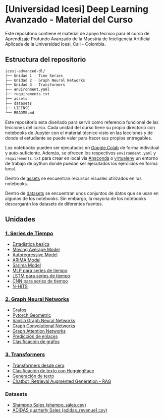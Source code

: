 # [Universidad Icesi] Deep Learning Avanzado - Material del Curso

Este repositorio contiene el material de apoyo técnico para el curso de Aprendizaje Profundo Avanzado de la Maestria de Inteligencia Artificial Aplicada de la Universidad Icesi, Cali - Colombia.

## Estructura del repositorio
```bash
icesi-advanced-dl/
├── Unidad 1 - Time Series
├── Unidad 2 - Graph Neural Networks
├── Unidad 3 - Transformers
├── environment.yaml
├── requirements.txt
├── assets
├── datasets
├── LICENSE
└── README.md
```
Este repositorio esta diseñado para servir como referencia funcional de las lecciones del curso. Cada unidad del curso tiene su propio directorio con notebooks de Jupyter con el material técnico visto en las lecciones y de donde el estudiante se puede valer para hacer sus propios entregables.

Los notebooks pueden ser ejecutados en [Google Colab](https://colab.research.google.com/) de forma individual y auto-suficiente. Además, se ofrecen los respectivos `environment.yaml` y `requirements.txt` para crear en local via [Anaconda](https://anaconda.org/anaconda/conda) o [virtualenv](https://virtualenv.pypa.io/en/latest/) un entorno de trabajo de python donde puedan ser ejecutados los ejercicios en forma local.

Dentro de [assets](./assets/) se encuentran recursos visuales utilizados en los notebooks.

Dentro de [datasets](./datasets/) se encuentran unos conjuntos de datos que se usan en algunos de los notebooks. Sin embargo, la mayoría de los notebooks descargarán los datasets de diferentes fuentes.

## Unidades

### [1. Series de Tiempo](./Unidad%201%20-%20Time%20Series/)
- [Estadística basica](./Unidad%201%20-%20Time%20Series/estadistica-basica.ipynb)
- [Moving Average Model](./Unidad%201%20-%20Time%20Series/moving-average-model.ipynb)
- [Autoregressive Model](./Unidad%201%20-%20Time%20Series/autoregressive-model.ipynb)
- [ARIMA Model](./Unidad%201%20-%20Time%20Series/arima.ipynb)
- [Sarima Model](./Unidad%201%20-%20Time%20Series/sarima-sarimax.ipynb)
- [MLP para series de tiempo](./Unidad%201%20-%20Time%20Series/mlp-time-series.ipynb)
- [LSTM para series de tiempo](./Unidad%201%20-%20Time%20Series/lstm-time-series.ipynb)
- [CNN para series de tiempo](./Unidad%201%20-%20Time%20Series/cnn-time-series.ipynb)
- [N-HiTS](./Unidad%201%20-%20Time%20Series/nhits-time-series.ipynb)

### [2. Graph Neural Networks](./Unidad%202%20-%20Graph%20Neural%20Networks/)
- [Grafos](./Unidad%202%20-%20Graph%20Neural%20Networks/graphs.ipynb)
- [Pytorch Geometric](./Unidad%202%20-%20Graph%20Neural%20Networks/pytorch-geometric.ipynb)
- [Vanilla Graph Neural Networks](./Unidad%202%20-%20Graph%20Neural%20Networks/vanilla-gnn.ipynb)
- [Graph Convolutional Networks](./Unidad%202%20-%20Graph%20Neural%20Networks/gcn.ipynb)
- [Graph Attention Networks](./Unidad%202%20-%20Graph%20Neural%20Networks/gat.ipynb)
- [Predicción de enlaces](./Unidad%202%20-%20Graph%20Neural%20Networks/link-prediction.ipynb)
- [Clasificación de gráfos](./Unidad%202%20-%20Graph%20Neural%20Networks/graph-classification.ipynb)

### [3. Transformers](./Unidad%203%20-%20Transformers/)
- [Transformers desde cero](./Unidad%203%20-%20Transformers/transformers-from-scratch.ipynb)
- [Clasificación de texto con HuggingFace](./Unidad%203%20-%20Transformers/text-classification-with-hf.ipynb)
- [Generación de texto](./Unidad%203%20-%20Transformers/text-generation.ipynb)
- [Chatbot, Retrieval Augmented Generation - RAG](./Unidad%203%20-%20Transformers/ollama-rag.ipynb)

### Datasets
- [Shampoo Sales (shampo_sales.csv)](https://www.kaggle.com/datasets/redwankarimsony/shampoo-saled-dataset?select=shampoo_sales.csv)
- [ADIDAS quarterly Sales (adidas_revenue1.csv)](https://www.kaggle.com/datasets/kofi2614/adidas-quarterly-sales)

